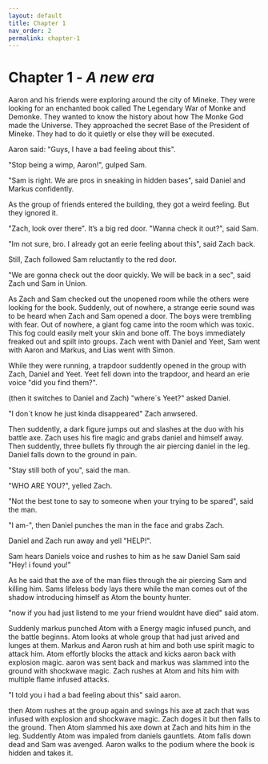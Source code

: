 ```yaml
---
layout: default
title: Chapter 1
nav_order: 2
permalink: chapter-1
---
```


# Chapter 1 - _A new era_

Aaron and his friends were exploring around the city of Mineke. They were looking for an enchanted book called The Legendary War of Monke and Demonke. They wanted to know the history about how The Monke God made the Universe. They approached the secret Base of the President of Mineke. They had to do it quietly or else they will be executed. 

Aaron said: "Guys, I have a bad feeling about this".

"Stop being a wimp, Aaron!", gulped Sam.

"Sam is right. We are pros in sneaking in hidden bases", said Daniel and Markus confidently.

As the group of friends entered the building, they got a weird feeling.
But they ignored it.

"Zach, look over there". It’s a big red door. "Wanna check it out?", said Sam.

"Im not sure, bro. I already got an eerie feeling about this", said Zach back.

Still, Zach followed Sam reluctantly to the red door.

"We are gonna check out the door quickly. We will be back in a sec", said Zach und Sam in Union.

As Zach and Sam checked out the unopened room while the others were looking for the book.
Suddenly, out of nowhere, a strange eerie sound was to be heard when Zach and Sam opened a door. The boys were trembling with fear. Out of nowhere, a giant fog came into the room which was toxic. This fog could easily melt your skin and bone off. The boys immediately freaked out and spilt into groups. Zach went with Daniel and Yeet, Sam went with Aaron and Markus, and Lias went with Simon.

While they were running, a trapdoor suddently opened in the group with Zach, Daniel and Yeet. Yeet fell down into the trapdoor, and heard an erie voice "did you find them?".

(then it switches to Daniel and Zach) "where´s Yeet?" asked Daniel.

"I don´t know he just kinda disappeared" Zach anwsered.

Then suddently, a dark figure jumps out and slashes at the duo with his battle axe. Zach uses his fire magic and grabs daniel and himself away. Then suddently, three bullets fly through the air piercing daniel in the leg. Daniel falls down to the ground in pain.

"Stay still both of you", said the man.

"WHO ARE YOU?", yelled Zach. 

"Not the best tone to say to someone when your trying to be spared", said the man. 

"I am-", then Daniel punches the man in the face and grabs Zach.

Daniel and Zach run away and yell "HELP!". 

Sam hears Daniels voice and rushes to him as he saw Daniel Sam said "Hey! i found you!"

As he said that the axe of the man flies through the air piercing Sam and killing him.
Sams lifeless body lays there while the man comes out of the shadow introducing himself as Atom the bounty hunter.

"now if you had just listend to me your friend wouldnt have died" said atom.

Suddenly markus punched Atom with a Energy magic infused punch, and the battle beginns. Atom looks at whole group that had just arived and lunges at them. Markus and Aaron rush at him and both use spirit magic to attack him. Atom effortly blocks the attack and kicks aaron back with explosion magic. aaron was sent back and markus was slammed into the ground with shockwave magic. Zach rushes at Atom and hits him with multiple flame infused attacks.

"I told you i had a bad feeling about this" said aaron.

then Atom rushes at the group again and swings his axe at zach that was infused with explosion and shockwave magic. Zach doges it but then falls to the ground. Then Atom slammed his axe down at Zach and hits him in the leg. Suddently Atom was impaled from daniels gauntlets. Atom falls down dead and Sam was avenged. Aaron walks to the podium where the book is hidden and takes it.
